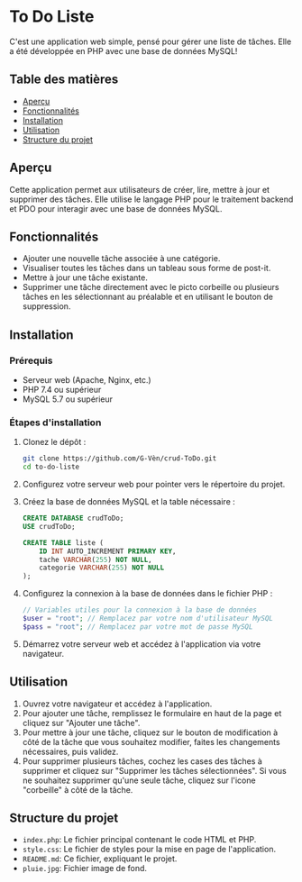 # To Do Liste

C'est une application web simple, pensé pour gérer une liste de tâches. Elle a été développée en PHP avec une base de données MySQL!

## Table des matières

- [Aperçu](#aperçu)
- [Fonctionnalités](#fonctionnalités)
- [Installation](#installation)
- [Utilisation](#utilisation)
- [Structure du projet](#structure-du-projet)


## Aperçu

Cette application permet aux utilisateurs de créer, lire, mettre à jour et supprimer des tâches. Elle utilise le langage PHP pour le traitement backend et PDO pour interagir avec une base de données MySQL.

## Fonctionnalités

- Ajouter une nouvelle tâche associée à une catégorie.
- Visualiser toutes les tâches dans un tableau sous forme de post-it.
- Mettre à jour une tâche existante.
- Supprimer une tâche directement avec le picto corbeille ou plusieurs tâches en les sélectionnant au préalable et en utilisant le bouton de suppression.

## Installation

### Prérequis

- Serveur web (Apache, Nginx, etc.)
- PHP 7.4 ou supérieur
- MySQL 5.7 ou supérieur

### Étapes d'installation

1. Clonez le dépôt :

    ```bash
    git clone https://github.com/G-Vèn/crud-ToDo.git
    cd to-do-liste
    ```

2. Configurez votre serveur web pour pointer vers le répertoire du projet.

3. Créez la base de données MySQL et la table nécessaire :

    ```sql
    CREATE DATABASE crudToDo;
    USE crudToDo;

    CREATE TABLE liste (
        ID INT AUTO_INCREMENT PRIMARY KEY,
        tache VARCHAR(255) NOT NULL,
        categorie VARCHAR(255) NOT NULL
    );
    ```

4. Configurez la connexion à la base de données dans le fichier PHP :

    ```php
    // Variables utiles pour la connexion à la base de données
    $user = "root"; // Remplacez par votre nom d'utilisateur MySQL
    $pass = "root"; // Remplacez par votre mot de passe MySQL
    ```

5. Démarrez votre serveur web et accédez à l'application via votre navigateur.

## Utilisation

1. Ouvrez votre navigateur et accédez à l'application.
2. Pour ajouter une tâche, remplissez le formulaire en haut de la page et cliquez sur "Ajouter une tâche".
3. Pour mettre à jour une tâche, cliquez sur le bouton de modification à côté de la tâche que vous souhaitez modifier, faites les changements nécessaires, puis validez.
4. Pour supprimer plusieurs tâches, cochez les cases des tâches à supprimer et cliquez sur "Supprimer les tâches sélectionnées". Si vous ne souhaitez supprimer qu'une seule tâche, cliquez sur l'icone "corbeille" à côté de la tâche.

## Structure du projet

- `index.php`: Le fichier principal contenant le code HTML et PHP.
- `style.css`: Le fichier de styles pour la mise en page de l'application.
- `README.md`: Ce fichier, expliquant le projet.
- `pluie.jpg`: Fichier image de fond.

